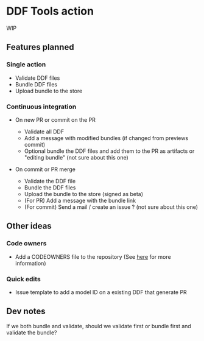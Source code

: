 # DDF Tools action

WIP

## Features planned

### Single action
- Validate DDF files
- Bundle DDF files
- Upload bundle to the store

### Continuous integration
- On new PR or commit on the PR
  - Validate all DDF
  - Add a message with modified bundles (if changed from previews commit)
  - Optional bundle the DDF files and add them to the PR as artifacts or "editing bundle" (not sure about this one)

- On commit or PR merge
  - Validate the DDF file
  - Bundle the DDF files
  - Upload the bundle to the store (signed as beta)
  - (For PR) Add a message with the bundle link
  - (For commit) Send a mail / create an issue ? (not sure about this one)

## Other ideas

### Code owners
- Add a CODEOWNERS file to the repository (See [here](https://docs.github.com/en/repositories/managing-your-repositorys-settings-and-features/customizing-your-repository/about-code-owners) for more information)

### Quick edits
- Issue template to add a model ID on a existing DDF that generate PR

## Dev notes

If we both bundle and validate, should we validate first or bundle first and validate the bundle?
